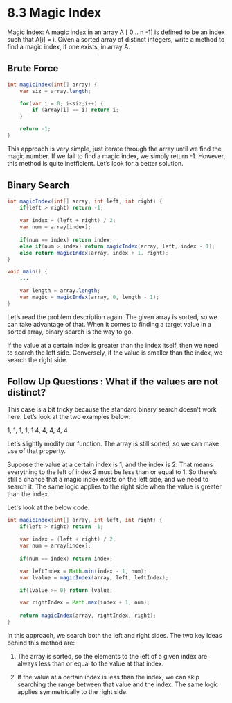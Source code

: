 # 8.3 Magic Index

Magic Index: A magic index in an array A [ 0... n -1] is defined to be an index such that A[i] = i. Given a sorted array of distinct integers, write a method to find a magic index, if one exists, in array A.

## Brute Force

```java
int magicIndex(int[] array) {
    var siz = array.length;

    for(var i = 0; i<siz;i++) {
        if (array[i] == i) return i;
    }

    return -1;
}
```

This approach is very simple, just iterate through the array until we find the magic number. If we fail to find a magic index, we simply return -1. However, this method is quite inefficient. Let’s look for a better solution.

## Binary Search

```java
int magicIndex(int[] array, int left, int right) {
    if(left > right) return -1;
    
    var index = (left + right) / 2;
    var num = array[index];
    
    if(num == index) return index;
    else if(num > index) return magicIndex(array, left, index - 1);
    else return magicIndex(array, index + 1, right);
}

void main() {
    ...

    var length = array.length;
    var magic = magicIndex(array, 0, length - 1);
}
```

Let’s read the problem description again. The given array is sorted, so we can take advantage of that. When it comes to finding a target value in a sorted array, binary search is the way to go.

If the value at a certain index is greater than the index itself, then we need to search the left side. Conversely, if the value is smaller than the index, we search the right side.

## Follow Up Questions : What if the values are not distinct?

This case is a bit tricky because the standard binary search doesn't work here. Let’s look at the two examples below:

1, 1, 1, 1, 1
4, 4, 4, 4, 4

Let’s slightly modify our function. The array is still sorted, so we can make use of that property.

Suppose the value at a certain index is 1, and the index is 2. That means everything to the left of index 2 must be less than or equal to 1. So there’s still a chance that a magic index exists on the left side, and we need to search it. The same logic applies to the right side when the value is greater than the index.

Let's look at the below code.

```java
int magicIndex(int[] array, int left, int right) {
    if(left > right) return -1;
    
    var index = (left + right) / 2;
    var num = array[index];
        
    if(num == index) return index;

    var leftIndex = Math.min(index - 1, num);
    var lvalue = magicIndex(array, left, leftIndex);

    if(lvalue >= 0) return lvalue;

    var rightIndex = Math.max(index + 1, num);
        
    return magicIndex(array, rightIndex, right);
}
```

In this approach, we search both the left and right sides. The two key ideas behind this method are:

1. The array is sorted, so the elements to the left of a given index are always less than or equal to the value at that index.

2. If the value at a certain index is less than the index, we can skip searching the range between that value and the index. The same logic applies symmetrically to the right side.
